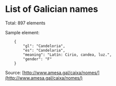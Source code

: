 # List of Galician names

Total: 897 elements

Sample element:

```
    {
        "gl": "Candeloria",
        "es": "Candelaria",
        "meaning": "Latín: Cirio, candea, luz.",
        "gender": "F"
    }
```

Source: [http://www.amesa.gal/caixa/nomes/](http://www.amesa.gal/caixa/nomes/)